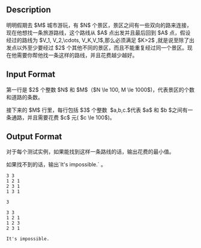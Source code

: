 ## Description

<p>明明假期去 $M$ 城市游玩，有 $N$ 个景区，景区之间有一些双向的路来连接，现在他想找一条旅游路线，这个路线从 $A$ 点出发并且最后回到 $A$ 点，假设经过的路线为 $V_1, V_2,\cdots, V_K,V_1$,那么必须满足 $K&gt;2$ ,就是说至除了出发点以外至少要经过 $2$ 个其他不同的景区，而且不能重复经过同一个景区。现在他需要你帮他找一条这样的路线，并且花费越少越好。<br /></p>

## Input Format

<p>第一行是 $2$ 个整数 $N$ 和 $M$（$N \le 100, M \le 1000$)，代表景区的个数和道路的条数。</p><p>接下来的 $M$ 行里，每行包括 $3$ 个整数  $a,b,c.$代表 $a$ 和 $b $之间有一条通路，并且需要花费 $c$ 元( $c \le 100$)。</p>

## Output Format

<p>对于每个测试实例，如果能找到这样一条路线的话，输出花费的最小值。</p><p>如果找不到的话，输出`It&#039;s impossible.​` 。</p>

```input1
3 3
1 2 1
2 3 1
1 3 1
```
```output1
3
```
```input2
3 3
1 2 1
1 2 3
2 3 1
```
```output2
It's impossible.
```